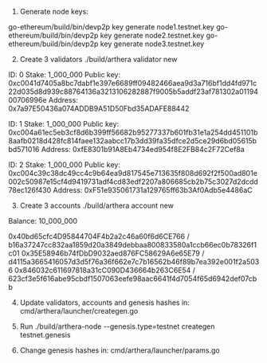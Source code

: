 1. Generate node keys:

go-ethereum/build/bin/devp2p key generate node1.testnet.key
go-ethereum/build/bin/devp2p key generate node2.testnet.key
go-ethereum/build/bin/devp2p key generate node3.testnet.key

2. Create 3 validators
./build/arthera validator new

ID: 0
Stake: 1_000_000
Public key:  0xc0041d7405a8bc7dabf1e397e6689ff09482466aea9d3a716bf1dd4fd971c22d035d8d939c88764136a3213106282887f9005b5addf23af781302a0119400706996e
Address:     0x7a97E50436a074ADDB9A51D50Fbd35ADAFE88442

ID: 1
Stake: 1_000_000
Public key:  0xc004a61ec5eb3cf8d6b399ff56682b95277337b601fb31e1a254dd451101b8aafb0218d428fc814faee132aabcc17b3dd39fa35dfce2d5ce29d6bd05615bbd571016
Address:     0xfE8301b91A8Eb4734ed954f8E2FB84c2F72Cef8a

ID: 2
Stake: 1_000_000
Public key:  0xc004c39c38dc49cc4c9b64ea9d817545e713635f808d692f2f500ad801e002c50987e15cf4d9419731adf4cd83edf2207a806685cb2b75c3027d2dcdd78ec126f430
Address:     0xF51e935061731a129765ff63b3Af0Adb5e4486aC

3. Create 3 accounts
./build/arthera account new

Balance: 10_000_000

0x40bd65cfc4D95844704F4b2a2c46a60f6d6CE766 / b16a37247cc832aa1859d20a3849debbaa800833580a1ccb66ec0b78326f1c01
0x35E58946b74fDbD9032aed876FC58629A6e65E79 / d4115a3665416057d3d5f76a36f662e7c7b16562b46f89b7ea392e001f2a5036
0x846032c611697818a31cC090D436664b263C6E54 / 623cf3e5f616abe95cbdf1507063eefe98aac6641f4d7054f65d6942def07cbb

4. Update validators, accounts and genesis hashes in:
cmd/arthera/launcher/creategen.go

5. Run ./build/arthera-node --genesis.type=testnet creategen testnet.genesis

6. Change genesis hashes in:
cmd/arthera/launcher/params.go
